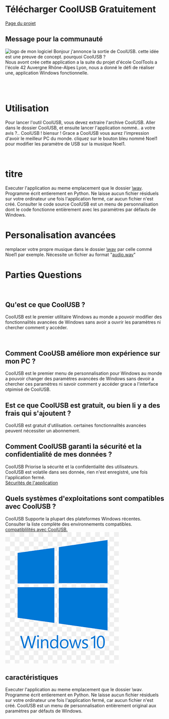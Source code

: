 <!DOCTYPE html>
<html lang="fr">
<head>
  <meta charset="utf-8">
  <link href="demo/style.css" rel="stylesheet">
  <h1>Télécharger CoolUSB Gratuitement</h1>
  <a href="https://github.com/dabergery/CoolUSB">Page du projet</a>
</head>
<body>
<h2>Message pour la communauté</h2>
  <p>
    <img src="demo/logo.jpg" alt="logo de mon logiciel">
    Bonjour j'annonce la sortie de CoolUSB.
    cette idée est une preuve de concept.
    pourquoi CoolUSB ?<br>
    Nous avont crée cette application a la suite du projet d'école CoolTools a l'école 42 Auvergne Rhône-Alpes Lyon,
    nous a donné le défi de réaliser une, application Windows fonctionnelle.
  </p>
  <br>
  <br>
  <h1>Utilisation</h1>
  <p>
    Pour lancer l'outil CoolUSB, vous devez extraire l'archive CoolUSB.
Aller dans le dossier CoolUSB, et ensuite lancer l'application nommé.. a votre avis ?.. CoolUSB ! biensur !
Grace a CoolUSB vous aurez l'impression d'avoir le meilleur PC du monde.
cliquez sur le bouton bleu nommé Noel1 pour modifier les paramètre de USB sur la musique Noel1.
  </p>
  <br>
  <h1>titre</h1>
  <p>
    Executer l'application au meme emplacement que le dossier <a href="https://github.com/dabergery/CoolUSB/">\wav</a>.
Programme écrit entierement en Python.
Ne laisse aucun fichier résiduels sur votre ordinateur une fois l'application fermé, car aucun fichier n'est créé.
Consulter le code source <github-link>
CoolUSB est un menu de personnalisation dont le code fonctionne entièrement avec les paramètres par défauts de Windows.
  </p>
  <h1>Personalisation avancées</h1>
  <p>
    remplacer votre propre musique dans le dossier  <a href="https://github.com/dabergery/CoolUSB/">\wav</a> par celle commé Noel1 par exemple.
    Nécessite un fichier au format "<a href="https://en.wikipedia.org/wiki/WAV">audio.wav</a>"
  </p>
  
  <h1>Parties Questions</h1>                 <!-- Parties Questions -->
  <br>
  <h2>Qu'est ce que CoolUSB ?</h2>
  <p>
    CoolUSB est le premier utilitaire Windows au monde a pouvoir modifier des fonctionnalités
    avancées de Windows sans avoir a ouvrir les paramètres ni chercher comment y accéder.
  </p>
  <br>
  <h2>Comment CooUSB améliore mon expérience sur mon PC ?</h2>
  <p>
    CoolUSB est le premier menu de personnalisation pour Windows au monde a pouvoir changer des paramètres avancées
    de Windows sans devoir a chercher ces paramètres ni savoir comment y accéder grace a l'interface otpimisé de CoolUSB.
</p>
  <h2>Est ce que CoolUSB est gratuit, ou bien li y a des frais qui s'ajoutent ?</h2>
  <p>
    CoolUSB est gratuit d'utilisation. certaines fonctionnalités avancées peuvent nécessiter un abonnement.
  </p>
  <h2>Comment CoolUSB garanti la sécurité et la confidentialité de mes données ?</h2>
  <p>
    CoolUSB Priorise la sécurité et la confidentialité des utilisateurs.<br> 
    CoolUSB est volatile dans ses donnée, rien n'est enregistré, une fois l'application fermé.<br>
    <a href="https://calyxos.org/docs/guide/security/location/">Sécurités de l'application</a><br>
  </p>
  <h2>Quels systèmes d'exploitations sont compatibles avec CoolUSB ?</h2>
  <p>
    CoolUSB Supporte la plupart des plateformes Windows récentes.<br>
    Consulter la liste complète des environnements compatibles. <br>
    <a href="https://learn.microsoft.com/fr-fr/windows/compatibility/">compatiblilités avec CoolUSB.</a><br>
    <img src="demo/w.png" alt="Logo de Windows">
  </p>
  <h2>caractéristiques</h2>
  <p>
    Executer l'application au meme emplacement que le dossier \wav.
    Programme écrit entierement en Python.
    Ne laisse aucun fichier résiduels sur votre ordinateur une fois l'application fermé, car aucun fichier n'est créé.
    CoolUSB est un menu de personnalisation entièrement original aux paramètres par défauts de Windows.
  </p>
</body>
  
</html>
